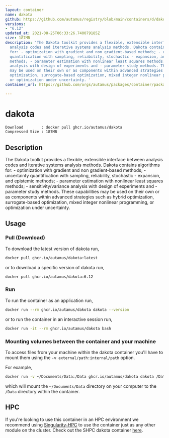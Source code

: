 ```yaml
---
layout: container
name: dakota
github: https://github.com/autamus/registry/blob/main/containers/d/dakota/spack.yaml
versions:
- "6.12"
updated_at: 2021-08-25T06:33:26.740079185Z
size: 187MB
description: 'The Dakota toolkit provides a flexible, extensible interface between
  analysis codes and iterative systems analysis methods. Dakota contains algorithms
  for: - optimization with gradient and non gradient-based methods; - uncertainty
  quantification with sampling, reliability, stochastic - expansion, and epistemic
  methods; - parameter estimation with nonlinear least squares methods; - sensitivity/variance
  analysis with design of experiments and - parameter study methods. These capabilities
  may be used on their own or as components within advanced strategies such as hybrid
  optimization, surrogate-based optimization, mixed integer nonlinear programming,
  or optimization under uncertainty. '
container_url: https://github.com/orgs/autamus/packages/container/package/dakota

---
```

# dakota
```bash 
Download        : docker pull ghcr.io/autamus/dakota
Compressed Size : 187MB
```

## Description
The Dakota toolkit provides a flexible, extensible interface between analysis codes and iterative systems analysis methods. Dakota contains algorithms for: - optimization with gradient and non gradient-based methods; - uncertainty quantification with sampling, reliability, stochastic - expansion, and epistemic methods; - parameter estimation with nonlinear least squares methods; - sensitivity/variance analysis with design of experiments and - parameter study methods. These capabilities may be used on their own or as components within advanced strategies such as hybrid optimization, surrogate-based optimization, mixed integer nonlinear programming, or optimization under uncertainty. 

## Usage
### Pull (Download)
To download the latest version of dakota run,

```bash
docker pull ghcr.io/autamus/dakota:latest
```

or to download a specific version of dakota run,

```bash
docker pull ghcr.io/autamus/dakota:6.12
```
### Run
To run the container as an application run,
```bash
docker run --rm ghcr.io/autamus/dakota dakota --version
```

or to run the container in an interactive session run,
```bash
docker run -it --rm ghcr.io/autamus/dakota bash
```

### Mounting volumes between the container and your machine
To access files from your machine within the dakota container you'll have to mount them using the `-v external/path:internal/path` option.

For example,
```bash
docker run -v ~/Documents/Data:/Data ghcr.io/autamus/dakota dakota /Data/myData.csv
```
which will mount the `~/Documents/Data` directory on your computer to the `/Data` directory within the container.

## HPC
If you're looking to use this container in an HPC environment we recommend using [Singularity-HPC](https://singularity-hpc.readthedocs.io) to use the container just as any other module on the cluster. Check out the SHPC dakota container [here](https://singularityhub.github.io/singularity-hpc/r/ghcr.io-autamus-dakota/).